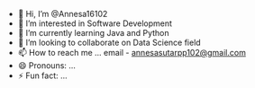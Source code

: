 - 👋 Hi, I’m @Annesa16102
- 👀 I’m interested in Software Development
- 🌱 I’m currently learning Java and Python
- 💞️ I’m looking to collaborate on Data Science field
- 📫 How to reach me ... email - annesasutarpp102@gmail.com
- 😄 Pronouns: ...
- ⚡ Fun fact: ...

<!---
Annesa16102/Annesa16102 is a ✨ special ✨ repository because its `README.md` (this file) appears on your GitHub profile.
You can click the Preview link to take a look at your changes.
--->
